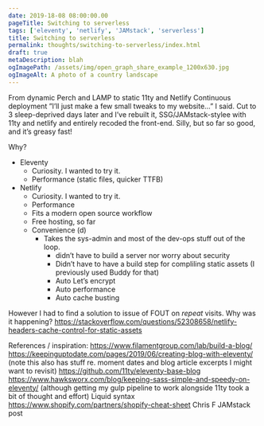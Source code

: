 ```yaml
---
date: 2019-18-08 08:00:00.00
pageTitle: Switching to serverless
tags: ['eleventy', 'netlify', 'JAMstack', 'serverless']
title: Switching to serverless
permalink: thoughts/switching-to-serverless/index.html
draft: true
metaDescription: blah
ogImagePath: /assets/img/open_graph_share_example_1200x630.jpg
ogImageAlt: A photo of a country landscape
---
```



From dynamic Perch and LAMP to static 11ty and Netlify
Continuous deployment
”I’ll just make a few small tweaks to my website…” I said. Cut to 3 sleep-deprived days later and I’ve rebuilt it, SSG/JAMstack-stylee with 11ty and netlify and entirely recoded the front-end. Silly, but so far so good, and it’s greasy fast!

Why?
- Eleventy
  - Curiosity. I wanted to try it. 
  - Performance (static files, quicker TTFB)
- Netlify
  - Curiosity. I wanted to try it. 
  - Performance
  - Fits a modern open source workflow
  - Free hosting, so far
  - Convenience (d)
    - Takes the sys-admin and most of the dev-ops stuff out of the loop.
      - didn’t have to build a server nor worry about security
      - Didn’t have to have a build step for compliling static assets (I previously used Buddy for that)
      - Auto Let’s encrypt
      - Auto performance
      - Auto cache busting






However I had to find a solution to issue of FOUT on _repeat_ visits. Why was it happening? https://stackoverflow.com/questions/52308658/netlify-headers-cache-control-for-static-assets

References / inspiration:
https://www.filamentgroup.com/lab/build-a-blog/
https://keepinguptodate.com/pages/2019/06/creating-blog-with-eleventy/ (note this also has stuff re. moment dates and blog article excerpts I might want to revisit)
https://github.com/11ty/eleventy-base-blog
https://www.hawksworx.com/blog/keeping-sass-simple-and-speedy-on-eleventy/ (although getting my gulp pipeline to work alongside 11ty took a bit of thought and effort)
Liquid syntax https://www.shopify.com/partners/shopify-cheat-sheet
Chris F JAMstack post

